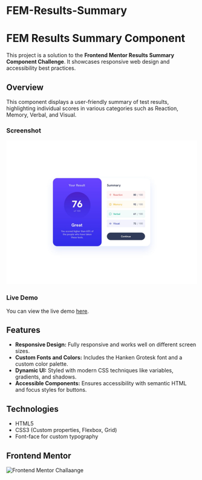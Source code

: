 # FEM-Results-Summary

# FEM Results Summary Component

This project is a solution to the **Frontend Mentor Results Summary Component Challenge**. It showcases responsive web design and accessibility best practices.

## Overview

This component displays a user-friendly summary of test results, highlighting individual scores in various categories such as Reaction, Memory, Verbal, and Visual.

### Screenshot

![Screenshot of the Results Summary Component](design/desktop-design.jpg)

### Live Demo

You can view the live demo [here](#).

## Features

- **Responsive Design:** Fully responsive and works well on different screen sizes.
- **Custom Fonts and Colors:** Includes the Hanken Grotesk font and a custom color palette.
- **Dynamic UI:** Styled with modern CSS techniques like variables, gradients, and shadows.
- **Accessible Components:** Ensures accessibility with semantic HTML and focus styles for buttons.

## Technologies

- HTML5
- CSS3 (Custom properties, Flexbox, Grid)
- Font-face for custom typography

## Frontend Mentor

![Frontend Mentor Challaange](https://www.frontendmentor.io/challenges/results-summary-component-CE_K6s0maV)
